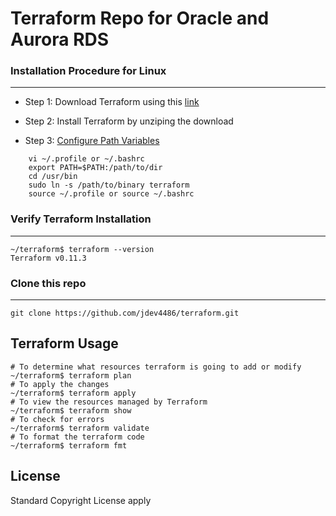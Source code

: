 # Terraform Repo for Oracle and Aurora RDS

### Installation Procedure for Linux
---
- Step 1: Download Terraform using this [link](https://www.terraform.io/downloads.html)

- Step 2: Install Terraform by unziping the download

- Step 3: [Configure Path Variables](https://stackoverflow.com/questions/14637979/how-to-permanently-set-path-on-linux-unix)
```
    vi ~/.profile or ~/.bashrc
    export PATH=$PATH:/path/to/dir
    cd /usr/bin
    sudo ln -s /path/to/binary terraform
    source ~/.profile or source ~/.bashrc
```


### Verify Terraform Installation
---
```
~/terraform$ terraform --version
Terraform v0.11.3
```

### Clone this repo
---
```
git clone https://github.com/jdev4486/terraform.git
```
## Terraform Usage

```
# To determine what resources terraform is going to add or modify
~/terraform$ terraform plan
# To apply the changes
~/terraform$ terraform apply
# To view the resources managed by Terraform
~/terraform$ terraform show
# To check for errors
~/terraform$ terraform validate
# To format the terraform code
~/terraform$ terraform fmt
```

## License

Standard Copyright License apply
